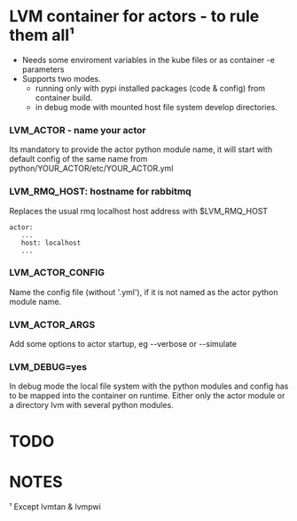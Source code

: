 # LVM container for actors - to rule them all¹

- Needs some enviroment variables in the kube files or as container -e parameters
- Supports two modes.
  - running only with pypi installed packages (code & config) from container build.
  - in debug mode with mounted host file system develop directories.

### LVM_ACTOR - name your actor
Its mandatory to provide the actor python module name, it will start with default config of the same name from python/YOUR_ACTOR/etc/YOUR_ACTOR.yml

### LVM_RMQ_HOST: hostname for rabbitmq
Replaces the usual rmq localhost host address with $LVM_RMQ_HOST

    actor:
       ...
       host: localhost
       ...

### LVM_ACTOR_CONFIG
Name the config file (without '.yml'), if it is not named as the actor python module name.

### LVM_ACTOR_ARGS
Add some options to actor startup, eg --verbose or --simulate

### LVM_DEBUG=yes
In debug mode the local file system with the python modules and config has to be mapped into the container on runtime.
Either only the actor module or a directory lvm with several python modules.

# TODO

# NOTES

¹ Except lvmtan & lvmpwi
